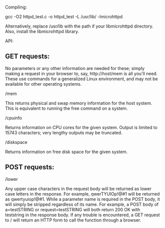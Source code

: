Compiling:

gcc -O2 httpd_test.c -o httpd_test -L /usr/lib/ -lmicrohttpd

Alternatively, replace /usr/lib with the path if your libmicrohttpd directory. Also, install the libmicrohttpd library.

API:

GET requests:
-------------

No parameters or any other information are needed for these; simply making a request in your browser to, say, http://host/mem is all you'll need. These use commands for a generalized Linux environment, and may not be available for other operating systems.

/mem

This returns physical and swap memory information for the host system. This is equivalent to running the free command on a system.

/cpuinfo

Returns information on CPU cores for the given system. Output is limited to 15743 characters; very lengthy outputs may be truncated.

/diskspace

Returns information on free disk space for the given system.

POST requests:
--------------

/lower

Any upper case characters in the request body will be returned as lower case letters in the response. For example, qwerTYUIOp!@#1 will be returned as qwertyuiop!@#1. While a parameter name is required in the POST body, it  will simply be stripped regardless of its name. For example, a POST body of a=testSTRING or request=testSTRING will both return 200 OK with teststring in the response body. If any trouble is encountered, a GET request to / will return an HTTP form to call the function through a browser.

